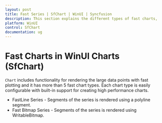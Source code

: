 ```yaml
---
layout: post
title: Fast Series | SfChart | WinUI | Syncfusion
description: This section explains the different types of fast charts, including FastLine, FastColumnBitmap, FastScatterBitmap, FastStepLineBitmap and its properties.
platform: WinUI
control: SfChart
documentation: ug
---
```


# Fast Charts in WinUI Charts (SfChart)

`Chart` includes functionality for rendering the large data points with fast plotting and it has more than 5 fast chart types. Each chart type is easily configurable with built-in support for creating high performance charts.

* FastLine Series - Segments of the series is rendered using a polyline segment.
* Fast Bitmap Series - Segments of the series is rendered using WritableBitmap.